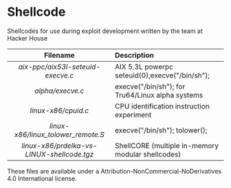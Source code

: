 # Shellcode

Shellcodes for use during exploit development written by the team at Hacker House

| Filename | Description |
| :---: | :--- |
| *aix-ppc/aix53l-seteuid-execve.c* | AIX 5.3L powerpc seteuid(0);execve("/bin/sh"); |
| *alpha/execve.c* | execve("/bin/sh"); for Tru64/Linux alpha systems | 
| *linux-x86/cpuid.c* | CPU identification instruction experiment | 
| *linux-x86/linux_tolower_remote.S* | execve("/bin/sh"); tolower(); | 
| *linux-x86/prdelka-vs-LINUX-shellcode.tgz* | ShellCORE (multiple in-memory modular shellcodes) |

These files are available under a Attribution-NonCommercial-NoDerivatives 4.0 International license.

